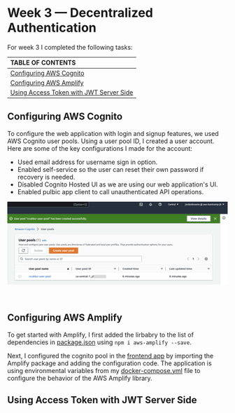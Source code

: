 # Week 3 — Decentralized Authentication

For week 3 I completed the following tasks:

| TABLE OF CONTENTS |
| :-------------- |
| [Configuring AWS Cognito](#configuring-aws-cognito) |
| [Configuring AWS Amplify](#configuring-aws-amplify) |
| [Using Access Token with JWT Server Side](#using-access-token-with-jwt-server-side) |


## Configuring AWS Cognito

To configure the web application with login and signup features, we used AWS Cognito user pools. Using a user pool ID, I created a user account. Here are some of the key configurations I made for the account:

- Used email address for username sign in option.
- Enabled self-service so the user can reset their own password if recovery is needed. 
- Disabled Cognito Hosted UI as we are using our web application's UI.
- Enabled pulbic app client to call unauthenticated API operations.


<p align="center">
<img src="assets/aws-cognito-user-pool-created.png" >
</p>
<br>


## Configuring AWS Amplify

To get started with Amplify, I first added the lirbabry to the list of dependencies in [package.json](../frontend-react-js/package.json) using `npm i aws-amplify --save`. 

Next, I configured the cognito pool in the [frontend app](../frontend-react-js/src/App.js ) by importing the Amplify package and adding the configuration code. The application is using environmental variables from my [docker-compose.yml](../docker-compose.yml) file to configure the behavior of the AWS Amplify library.




## Using Access Token with JWT Server Side







